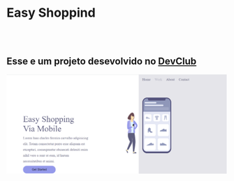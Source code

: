 <h1>Easy Shoppind</h1>
<br>
<br>
<h2> Esse e um projeto desevolvido no <a href="https//rodolfomori,como.br/devclub">DevClub<a/></h2>
  
  <img src="https://github.com/luancharles/easy-shopping/blob/master/assets/imagem%20site%20mulher%20celular.png?raw=true">
